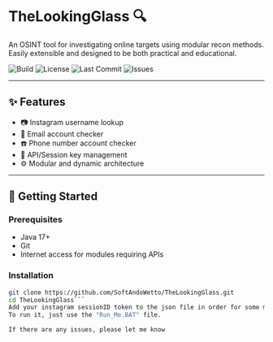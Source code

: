 # TheLookingGlass 🔍

An OSINT tool for investigating online targets using modular recon methods. Easily extensible and designed to be both practical and educational.

![Build](https://img.shields.io/badge/build-passing-brightgreen)
![License](https://img.shields.io/github/license/SoftAndoWetto/TheLookingGlass)
![Last Commit](https://img.shields.io/github/last-commit/SoftAndoWetto/TheLookingGlass)
![Issues](https://img.shields.io/github/issues/SoftAndoWetto/TheLookingGlass)

---

## ✨ Features

- 📷 Instagram username lookup
- 📧 Email account checker
- ☎️ Phone number account checker
- 🔑 API/Session key management
- ⚙️ Modular and dynamic architecture

---

## 🚀 Getting Started

### Prerequisites
- Java 17+
- Git
- Internet access for modules requiring APIs

### Installation

```bash
git clone https://github.com/SoftAndoWetto/TheLookingGlass.git
cd TheLookingGlass```
Add your instagram sessionID token to the json file in order for some modules to work
To run it, just use the "Run_Me.BAT" file. 

If there are any issues, please let me know
